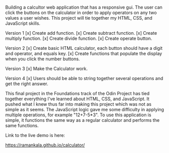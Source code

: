 Building a calcultor web application that has a responsive gui.  The user can click the buttons on the calculator in order to apply operators on any two values a user wishes.  This project will tie together my HTML, CSS, and JavaScript skills.

Version 1
[x] Create add function.
[x] Create subtract function.
[x] Create multiply function.
[x] Create divide function.
[x] Create operate button.

Version 2
[x] Create basic HTML calculator, each button should have a digit and operator, and equals key.
[x] Create functions that populate the display when you click the number buttons.

Version 3
[x] Make the Calculator work.

Version 4
[x] Users should be able to string together several operations and get the right answer.

This final project in the Foundations track of the Odin Project has tied together everything I've learned about HTML, CSS, and JavaScript.  It pushed what I knew thus far into making this project which was not as simple as it seems.  The JavaScript logic gave me some difficulty in applying multiple operations, for example "12+7-5*3".  To use this application is simple, it functions the same way as a regular calculator and performs the same functions.  

Link to the live demo is here:

https://ramankala.github.io/calculator/
